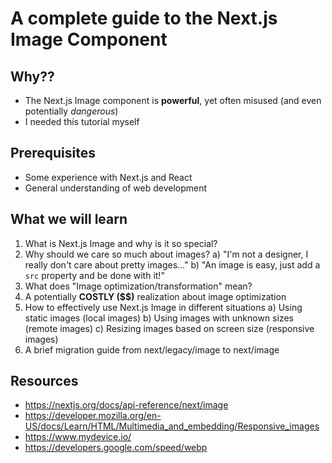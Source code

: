 # A complete guide to the Next.js Image Component

## Why??

- The Next.js Image component is **powerful**, yet often misused (and even potentially _dangerous_)
- I needed this tutorial myself

## Prerequisites

- Some experience with Next.js and React
- General understanding of web development

## What we will learn

1. What is Next.js Image and why is it so special?
2. Why should we care so much about images?
   a) "I'm not a designer, I really don't care about pretty images..."
   b) "An image is easy, just add a `src` property and be done with it!"
3. What does "Image optimization/transformation" mean?
4. A potentially **COSTLY ($$)** realization about image optimization
5. How to effectively use Next.js Image in different situations
   a) Using static images (local images)
   b) Using images with unknown sizes (remote images)
   c) Resizing images based on screen size (responsive images)
6. A brief migration guide from next/legacy/image to next/image

## Resources

- https://nextjs.org/docs/api-reference/next/image
- https://developer.mozilla.org/en-US/docs/Learn/HTML/Multimedia_and_embedding/Responsive_images
- https://www.mydevice.io/
- https://developers.google.com/speed/webp
